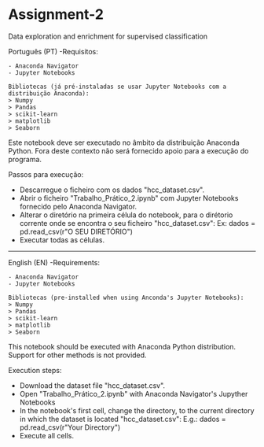 # Assignment-2
Data exploration and enrichment for supervised classification

Português (PT)
-Requisitos:

	- Anaconda Navigator
	- Jupyter Notebooks
	
	Bibliotecas (já pré-instaladas se usar Jupyter Notebooks com a distribuição Anaconda):
	> Numpy
	> Pandas
	> scikit-learn
	> matplotlib
	> Seaborn

Este notebook deve ser executado no âmbito da distribuição Anaconda Python. Fora deste contexto
não será fornecido apoio para a execução do programa.


Passos para execução:
- Descarregue o ficheiro com os dados "hcc_dataset.csv".
- Abrir o ficheiro "Trabalho_Prático_2.ipynb" com Jupyter Notebooks fornecido pelo Anaconda
  Navigator.
- Alterar o diretório na primeira célula do notebook, para o dirétorio corrente onde se encontra
  o seu ficheiro "hcc_dataset.csv":
	Ex: dados = pd.read_csv(r"O SEU DIRETÓRIO")
- Executar todas as células.

------------------------------------------------------------------------------------------------

English (EN)
-Requirements:

	- Anaconda Navigator
	- Jupyter Notebooks
	
	Bibliotecas (pre-installed when using Anconda's Jupyter Notebooks):
	> Numpy
	> Pandas
	> scikit-learn
	> matplotlib
	> Seaborn

This notebook should be executed with Anaconda Python distribution. Support for other methods
is not provided.

Execution steps:
- Download the dataset file "hcc_dataset.csv".
- Open "Trabalho_Prático_2.ipynb" with Anaconda Navigator's Jupyther Notebooks
- In the notebook's first cell, change the directory, to the current directory in which the dataset
  is located "hcc_dataset.csv":
	E.g.: dados = pd.read_csv(r"Your Directory")
- Execute all cells.
